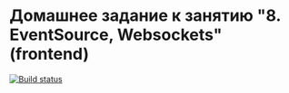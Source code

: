 # Домашнее задание к занятию "8. EventSource, Websockets" (frontend)

[![Build status](https://ci.appveyor.com/api/projects/status/ryvlvok62ra50ch5?svg=true)](https://ci.appveyor.com/project/immun4ik/ahj-websockets-frontend)


